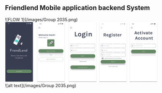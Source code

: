 ## Friendlend Mobile application backend System
![FLOW 1](/images/Group 2035.png)
![alt text](Group_2035.png)
![alt text](/images/Group 2035.png)
